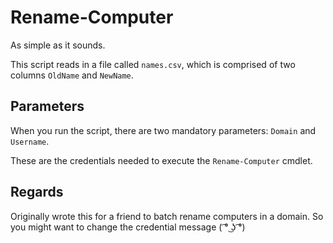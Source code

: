 # Rename-Computer

As simple as it sounds.

This script reads in a file called `names.csv`, which is comprised of two columns `OldName` and `NewName`.

## Parameters

When you run the script, there are two mandatory parameters: `Domain` and `Username`.

These are the credentials needed to execute the `Rename-Computer` cmdlet.

## Regards

Originally wrote this for a friend to batch rename computers in a domain. So you might want to change the credential message ( ͡° ͜ʖ ͡°)